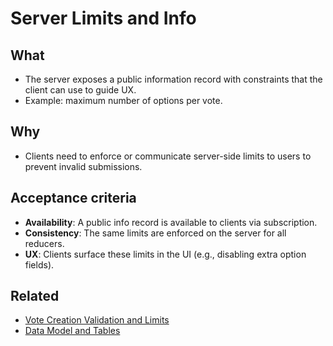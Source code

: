 # Server Limits and Info

## What
- The server exposes a public information record with constraints that the client can use to guide UX.
- Example: maximum number of options per vote.

## Why
- Clients need to enforce or communicate server-side limits to users to prevent invalid submissions.

## Acceptance criteria
- **Availability**: A public info record is available to clients via subscription.
- **Consistency**: The same limits are enforced on the server for all reducers.
- **UX**: Clients surface these limits in the UI (e.g., disabling extra option fields).

## Related
- [Vote Creation Validation and Limits](./vote-creation-validation-and-limits.md)
- [Data Model and Tables](./data-model-and-tables.md)
